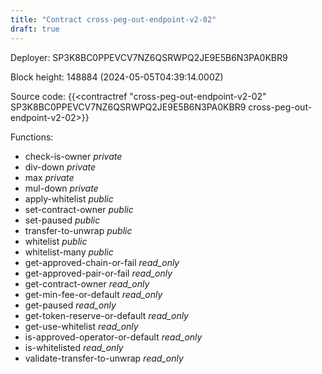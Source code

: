 ```yaml
---
title: "Contract cross-peg-out-endpoint-v2-02"
draft: true
---
```

Deployer: SP3K8BC0PPEVCV7NZ6QSRWPQ2JE9E5B6N3PA0KBR9


 



Block height: 148884 (2024-05-05T04:39:14.000Z)

Source code: {{<contractref "cross-peg-out-endpoint-v2-02" SP3K8BC0PPEVCV7NZ6QSRWPQ2JE9E5B6N3PA0KBR9 cross-peg-out-endpoint-v2-02>}}

Functions:

* check-is-owner _private_
* div-down _private_
* max _private_
* mul-down _private_
* apply-whitelist _public_
* set-contract-owner _public_
* set-paused _public_
* transfer-to-unwrap _public_
* whitelist _public_
* whitelist-many _public_
* get-approved-chain-or-fail _read_only_
* get-approved-pair-or-fail _read_only_
* get-contract-owner _read_only_
* get-min-fee-or-default _read_only_
* get-paused _read_only_
* get-token-reserve-or-default _read_only_
* get-use-whitelist _read_only_
* is-approved-operator-or-default _read_only_
* is-whitelisted _read_only_
* validate-transfer-to-unwrap _read_only_
